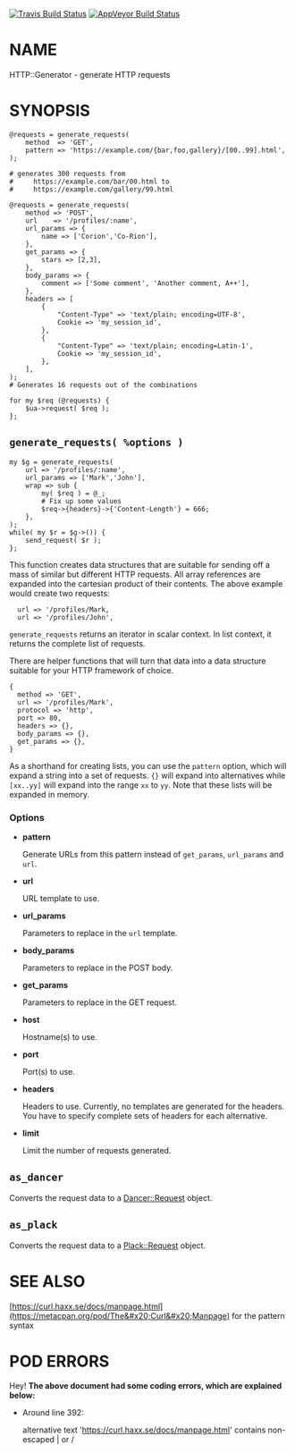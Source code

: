 
[![Travis Build Status](https://travis-ci.org/Corion/HTTP-Generator.svg?branch=master)](https://travis-ci.org/Corion/HTTP-Generator)
[![AppVeyor Build Status](https://ci.appveyor.com/api/projects/status/github/Corion/HTTP-Generator?branch=master&svg=true)](https://ci.appveyor.com/project/Corion/HTTP-Generator)

# NAME

HTTP::Generator - generate HTTP requests

# SYNOPSIS

    @requests = generate_requests(
        method  => 'GET',
        pattern => 'https://example.com/{bar,foo,gallery}/[00..99].html',
    );

    # generates 300 requests from
    #     https://example.com/bar/00.html to
    #     https://example.com/gallery/99.html

    @requests = generate_requests(
        method => 'POST',
        url    => '/profiles/:name',
        url_params => {
            name => ['Corion','Co-Rion'],
        },
        get_params => {
            stars => [2,3],
        },
        body_params => {
            comment => ['Some comment', 'Another comment, A++'],
        },
        headers => [
            {
                "Content-Type" => 'text/plain; encoding=UTF-8',
                Cookie => 'my_session_id',
            },
            {
                "Content-Type" => 'text/plain; encoding=Latin-1',
                Cookie => 'my_session_id',
            },
        ],
    );
    # Generates 16 requests out of the combinations

    for my $req (@requests) {
        $ua->request( $req );
    };

## `generate_requests( %options )`

    my $g = generate_requests(
        url => '/profiles/:name',
        url_params => ['Mark','John'],
        wrap => sub {
            my( $req ) = @_;
            # Fix up some values
            $req->{headers}->{'Content-Length'} = 666;
        },
    );
    while( my $r = $g->()) {
        send_request( $r );
    };

This function creates data structures that are suitable for sending off
a mass of similar but different HTTP requests. All array references are expanded
into the cartesian product of their contents. The above example would create
two requests:

      url => '/profiles/Mark,
      url => '/profiles/John',

`generate_requests` returns an iterator in scalar context. In list context, it
returns the complete list of requests.

There are helper functions
that will turn that data into a data structure suitable for your HTTP framework
of choice.

    {
      method => 'GET',
      url => '/profiles/Mark',
      protocol => 'http',
      port => 80,
      headers => {},
      body_params => {},
      get_params => {},
    }

As a shorthand for creating lists, you can use the `pattern` option, which
will expand a string into a set of requests. `{}` will expand into alternatives
while `[xx..yy]` will expand into the range `xx` to `yy`. Note that these
lists will be expanded in memory.

### Options

- **pattern**

    Generate URLs from this pattern instead of `get_params`, `url_params`
    and `url`.

- **url**

    URL template to use.

- **url\_params**

    Parameters to replace in the `url` template.

- **body\_params**

    Parameters to replace in the POST body.

- **get\_params**

    Parameters to replace in the GET request.

- **host**

    Hostname(s) to use.

- **port**

    Port(s) to use.

- **headers**

    Headers to use. Currently, no templates are generated for the headers. You have
    to specify complete sets of headers for each alternative.

- **limit**

    Limit the number of requests generated.

## `as_dancer`

Converts the request data to a [Dancer::Request](https://metacpan.org/pod/Dancer::Request) object.

## `as_plack`

Converts the request data to a [Plack::Request](https://metacpan.org/pod/Plack::Request) object.

# SEE ALSO

[https://curl.haxx.se/docs/manpage.html](https://metacpan.org/pod/The&#x20;Curl&#x20;Manpage) for the pattern syntax

# POD ERRORS

Hey! **The above document had some coding errors, which are explained below:**

- Around line 392:

    alternative text 'https://curl.haxx.se/docs/manpage.html' contains non-escaped | or /
